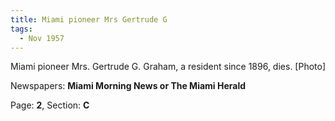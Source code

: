 ```yaml
---  
title: Miami pioneer Mrs Gertrude G  
tags:  
  - Nov 1957  
---  
```

  
Miami pioneer Mrs. Gertrude G. Graham, a resident since 1896, dies. [Photo]  
  
Newspapers: **Miami Morning News or The Miami Herald**  
  
Page: **2**, Section: **C** 
